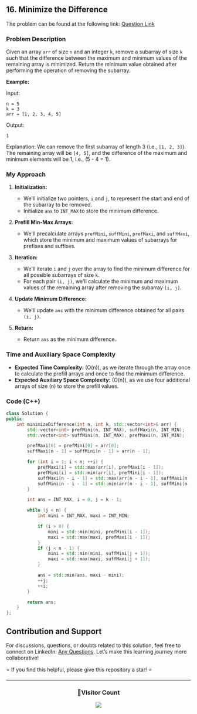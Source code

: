 ## 16. Minimize the Difference

The problem can be found at the following link: [Question Link](https://www.geeksforgeeks.org/problems/minimize-the-difference/1)

### Problem Description

Given an array `arr` of size `n` and an integer `k`, remove a subarray of size `k` such that the difference between the maximum and minimum values of the remaining array is minimized. Return the minimum value obtained after performing the operation of removing the subarray.

**Example:**

Input:

```
n = 5
k = 3
arr = [1, 2, 3, 4, 5]
```

Output:

```
1
```

Explanation:
We can remove the first subarray of length 3 (i.e., `[1, 2, 3]`). The remaining array will be `[4, 5]`, and the difference of the maximum and minimum elements will be 1, i.e., \(5 - 4 = 1\).

### My Approach

1. **Initialization:**

   - We'll initialize two pointers, `i` and `j`, to represent the start and end of the subarray to be removed.
   - Initialize `ans` to `INT_MAX` to store the minimum difference.

2. **Prefill Min-Max Arrays:**

   - We'll precalculate arrays `prefMini`, `suffMini`, `prefMaxi`, and `suffMaxi`, which store the minimum and maximum values of subarrays for prefixes and suffixes.

3. **Iteration:**

   - We'll iterate `i` and `j` over the array to find the minimum difference for all possible subarrays of size `k`.
   - For each pair `(i, j)`, we'll calculate the minimum and maximum values of the remaining array after removing the subarray `[i, j]`.

4. **Update Minimum Difference:**

   - We'll update `ans` with the minimum difference obtained for all pairs `(i, j)`.

5. **Return:**
   - Return `ans` as the minimum difference.

### Time and Auxiliary Space Complexity

- **Expected Time Complexity:** \(O(n)\), as we iterate through the array once to calculate the prefill arrays and once to find the minimum difference.
- **Expected Auxiliary Space Complexity:** \(O(n)\), as we use four additional arrays of size \(n\) to store the prefill values.

### Code (C++)

```cpp
class Solution {
public:
    int minimizeDifference(int n, int k, std::vector<int>& arr) {
        std::vector<int> prefMini(n, INT_MAX), suffMaxi(n, INT_MIN);
        std::vector<int> suffMini(n, INT_MAX), prefMaxi(n, INT_MIN);

        prefMaxi[0] = prefMini[0] = arr[0];
        suffMaxi[n - 1] = suffMini[n - 1] = arr[n - 1];

        for (int i = 1; i < n; ++i) {
            prefMaxi[i] = std::max(arr[i], prefMaxi[i - 1]);
            prefMini[i] = std::min(arr[i], prefMini[i - 1]);
            suffMaxi[n - i - 1] = std::max(arr[n - i - 1], suffMaxi[n - i]);
            suffMini[n - i - 1] = std::min(arr[n - i - 1], suffMini[n - i]);
        }

        int ans = INT_MAX, i = 0, j = k - 1;

        while (j < n) {
            int mini = INT_MAX, maxi = INT_MIN;

            if (i > 0) {
                mini = std::min(mini, prefMini[i - 1]);
                maxi = std::max(maxi, prefMaxi[i - 1]);
            }
            if (j < n - 1) {
                mini = std::min(mini, suffMini[j + 1]);
                maxi = std::max(maxi, suffMaxi[j + 1]);
            }

            ans = std::min(ans, maxi - mini);
            ++j;
            ++i;
        }

        return ans;
    }
};
```

## Contribution and Support

For discussions, questions, or doubts related to this solution, feel free to connect on LinkedIn: [Any Questions](https://www.linkedin.com/in/patel-hetkumar-sandipbhai-8b110525a/). Let’s make this learning journey more collaborative!

⭐ If you find this helpful, please give this repository a star! ⭐

---

<div align="center">
  <h3><b>📍Visitor Count</b></h3>
</div>

<p align="center">
  <img src="https://visitor-badge.laobi.icu/badge?page_id=Hunterdii.GeeksforGeeks-POTD" />
</p>

